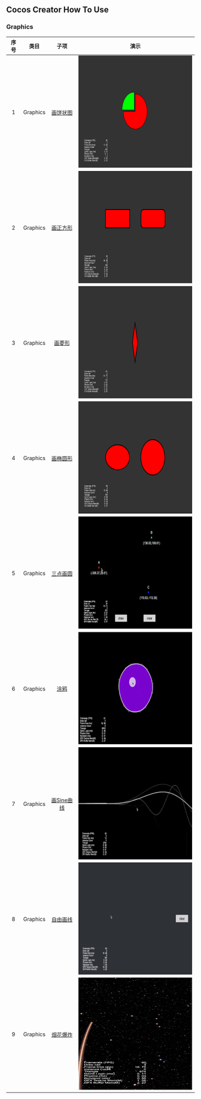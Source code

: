 ## Cocos Creator How To Use

### Graphics
| 序号 | 类目 | 子项 | 演示 |
| :---: | :---: | :---: | :---: |
| 1 | Graphics | [画饼状图](https://gitee.com/yeshao2069/cocos-creator-how-to-use/tree/v3.4.x/Graphics/Creator3.4.2_2D_GraphicsArc)  | <div align=center><img src="../image/202203/2022030401.png" width="400" height="300" /></div> |
| 2 | Graphics | [画正方形](https://gitee.com/yeshao2069/cocos-creator-how-to-use/tree/v3.4.x/Graphics/Creator3.4.2_2D_GraphicsRect)  | <div align=center><img src="../image/202203/2022030402.png" width="400" height="300" /></div> |
| 3 | Graphics | [画菱形](https://gitee.com/yeshao2069/cocos-creator-how-to-use/tree/v3.4.x/Graphics/Creator3.4.2_2D_GraphicsLineTo)  | <div align=center><img src="../image/202203/2022030403.png" width="400" height="300" /></div> |
| 4 | Graphics | [画椭圆形](https://gitee.com/yeshao2069/cocos-creator-how-to-use/tree/v3.4.x/Graphics/Creator3.4.2_2D_GraphicsEllipse)  | <div align=center><img src="../image/202203/2022030404.png" width="400" height="300" /></div> |
| 5 | Graphics | [三点画圆](https://gitee.com/yeshao2069/cocos-creator-how-to-use/tree/v3.4.x/Graphics/Creator3.4.2_2D_GraphicsDrawCircle)  | <div align=center><img src="../gif/202203/2022030411.gif" width="400" height="300" /></div> |
| 6 | Graphics | [涂鸦](https://gitee.com/yeshao2069/cocos-creator-how-to-use/tree/v3.4.x/Graphics/Creator3.4.2_2D_Doodle)  | <div align=center><img src="../gif/202203/2022030412.gif" width="400" height="300" /></div> |
| 7 | Graphics | [画Sine曲线](https://gitee.com/yeshao2069/cocos-creator-how-to-use/tree/v3.4.x/Graphics/Creator3.4.2_2D_GraphicsSineWaves)  | <div align=center><img src="../gif/202203/2022030413.gif" width="400" height="300" /></div> |
| 8 | Graphics | [自由画线](https://gitee.com/yeshao2069/cocos-creator-how-to-use/tree/v3.4.x/Graphics/Creator3.4.2_2D_DrawLine)  | <div align=center><img src="../gif/202203/2022030414.gif" width="400" height="300" /></div> |
| 9 | Graphics | [烟花爆炸](https://gitee.com/yeshao2069/cocos-creator-how-to-use/tree/v3.4.x/Graphics/Creator3.4.2_2D_GraphicsFireworksExplosion)  | <div align=center><img src="../gif/202203/2022030415.gif" width="400" height="300" /></div> |